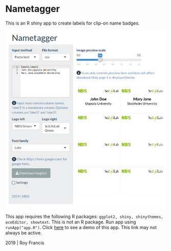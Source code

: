 # Nametagger

This is an R shiny app to create labels for clip-on name badges.

![](preview.png)

This app requires the following R packages: `ggplot2, shiny, shinythemes, aceEditor, showtext`. This is not an R package. Run app using `runApp("app.R")`. Click [here](https://roymf.shinyapps.io/nametagger/) to see a demo of this app. This link may not always be active.

2019 | Roy Francis

